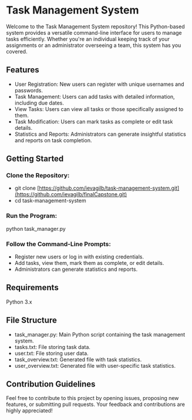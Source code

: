#  Task Management System

Welcome to the Task Management System repository! This Python-based system provides a versatile command-line interface for users to manage tasks efficiently. Whether you're an individual keeping track of your assignments or an administrator overseeing a team, this system has you covered.

##  Features

- User Registration: New users can register with unique usernames and passwords.
- Task Management: Users can add tasks with detailed information, including due dates.
- View Tasks: Users can view all tasks or those specifically assigned to them.
- Task Modification: Users can mark tasks as complete or edit task details.
- Statistics and Reports: Administrators can generate insightful statistics and reports on task completion.

## Getting Started

### Clone the Repository:

 - git clone [https://github.com/ievagilb/task-management-system.git](https://github.com/ievagilb/finalCapstone.git)
 - cd task-management-system

### Run the Program:

python task_manager.py

### Follow the Command-Line Prompts:

- Register new users or log in with existing credentials.
- Add tasks, view them, mark them as complete, or edit details.
- Administrators can generate statistics and reports.

## Requirements

Python 3.x

## File Structure
- task_manager.py: Main Python script containing the task management system.
- tasks.txt: File storing task data.
- user.txt: File storing user data.
- task_overview.txt: Generated file with task statistics.
- user_overview.txt: Generated file with user-specific task statistics.

## Contribution Guidelines

Feel free to contribute to this project by opening issues, proposing new features, or submitting pull requests. Your feedback and contributions are highly appreciated!
